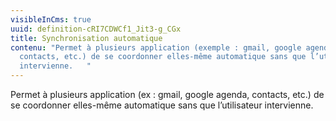 ```yaml
---
visibleInCms: true
uuid: definition-cRI7CDWCf1_Jit3-g_CGx
title: Synchronisation automatique
contenu: "Permet à plusieurs application (exemple : gmail, google agenda,
  contacts, etc.) de se coordonner elles-même automatique sans que l’utilisateur
  intervienne.   "
---
```

<!--StartFragment-->

Permet à plusieurs application (ex : gmail, google agenda, contacts, etc.) de se coordonner elles-même automatique sans que l’utilisateur intervienne.

<!--EndFragment-->